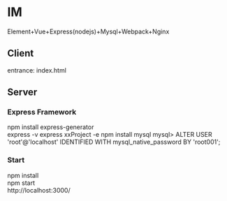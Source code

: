 # IM
Element+Vue+Express(nodejs)+Mysql+Webpack+Nginx

## Client
entrance: index.html  
  
## Server
### Express Framework
npm install express-generator  
express -v
express xxProject -e
npm install mysql
mysql> ALTER USER 'root'@'localhost' IDENTIFIED WITH mysql_native_password BY 'root001';

### Start
npm install  
npm start  
http://localhost:3000/  